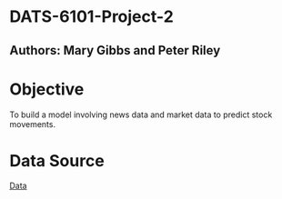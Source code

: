 # DATS-6101-Project-2
## Authors: Mary Gibbs and Peter Riley
# Objective
To build a model involving news data and market data to predict stock movements. 
# Data Source
[Data](https://www.kaggle.com/c/two-sigma-financial-news/data)
